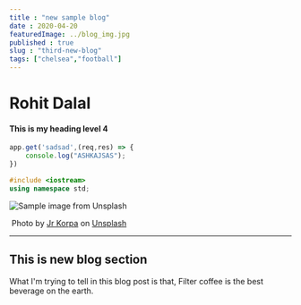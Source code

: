 ```yaml
---
title : "new sample blog"
date : 2020-04-20
featuredImage: ../blog_img.jpg
published : true
slug : "third-new-blog"
tags: ["chelsea","football"]
---
```




# Rohit Dalal

#### This is my heading level 4

```javascript
app.get('sadsad',(req,res) => {
    console.log("ASHKAJSAS");
})
```

```c++
#include <iostream>
using namespace std;

```

![Sample image from Unsplash ](https://images.unsplash.com/photo-1589088483047-21fa6de9bc8f?ixlib=rb-1.2.1&ixid=eyJhcHBfaWQiOjEyMDd9&auto=format&fit=crop&w=1050&q=80)

​																Photo by [Jr Korpa](https://unsplash.com/@korpa?utm_source=unsplash&utm_medium=referral&utm_content=creditCopyText) on [Unsplash](https://unsplash.com/?utm_source=unsplash&utm_medium=referral&utm_content=creditCopyText)

------

## This is new blog section

What I'm trying to tell in this blog post is that, Filter coffee is the best beverage on the earth.